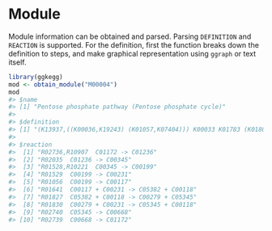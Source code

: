 

# Module

Module information can be obtained and parsed. Parsing `DEFINITION` and `REACTION` is supported. For the definition, first the function breaks down the definition to steps, and make graphical representation using `ggraph` or text itself.


```r
library(ggkegg)
mod <- obtain_module("M00004")
mod
#> $name
#> [1] "Pentose phosphate pathway (Pentose phosphate cycle)"
#> 
#> $definition
#> [1] "(K13937,((K00036,K19243) (K01057,K07404))) K00033 K01783 (K01807,K01808) K00615 ((K00616 (K01810,K06859,K15916)),K13810)"
#> 
#> $reaction
#>  [1] "R02736,R10907  C01172 -> C01236"           
#>  [2] "R02035  C01236 -> C00345"                  
#>  [3] "R01528,R10221  C00345 -> C00199"           
#>  [4] "R01529  C00199 -> C00231"                  
#>  [5] "R01056  C00199 -> C00117"                  
#>  [6] "R01641  C00117 + C00231 -> C05382 + C00118"
#>  [7] "R01827  C05382 + C00118 -> C00279 + C05345"
#>  [8] "R01830  C00279 + C00231 -> C05345 + C00118"
#>  [9] "R02740  C05345 -> C00668"                  
#> [10] "R02739  C00668 -> C01172"
```
